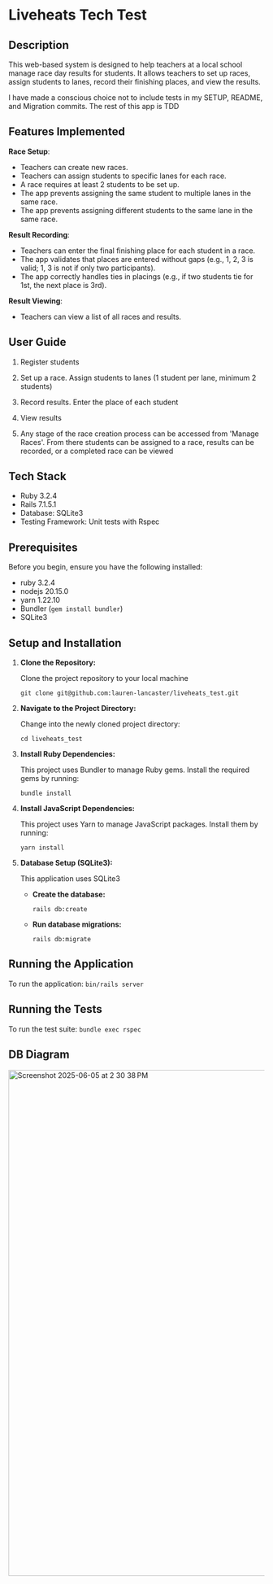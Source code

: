 # Liveheats Tech Test

## Description

This web-based system is designed to help teachers at a local school manage race day results for students. It allows teachers to set up races, assign students to lanes, record their finishing places, and view the results.

I have made a conscious choice not to include tests in my SETUP, README, and Migration commits. The rest of this app is TDD

## Features Implemented

**Race Setup**:
* Teachers can create new races.
* Teachers can assign students to specific lanes for each race.
* A race requires at least 2 students to be set up.
* The app prevents assigning the same student to multiple lanes in the same race.
* The app prevents assigning different students to the same lane in the same race.
  
**Result Recording**:
* Teachers can enter the final finishing place for each student in a race.
* The app validates that places are entered without gaps (e.g., 1, 2, 3 is valid; 1, 3 is not if only two participants).
* The app correctly handles ties in placings (e.g., if two students tie for 1st, the next place is 3rd).
  
**Result Viewing**:
* Teachers can view a list of all races and results.

## User Guide

1. Register students
2. Set up a race. Assign students to lanes (1 student per lane, minimum 2 students)
3. Record results. Enter the place of each student
4. View results

5. Any stage of the race creation process can be accessed from 'Manage Races'. From there students can be assigned to a race, results can be recorded, or a completed race can be viewed

## Tech Stack

* Ruby 3.2.4
* Rails 7.1.5.1
* Database: SQLite3
* Testing Framework: Unit tests with Rspec

## Prerequisites

Before you begin, ensure you have the following installed:
* ruby 3.2.4
* nodejs 20.15.0
* yarn 1.22.10
* Bundler (`gem install bundler`)
* SQLite3

## Setup and Installation

1.  **Clone the Repository:**

    Clone the project repository to your local machine
    ```
    git clone git@github.com:lauren-lancaster/liveheats_test.git
    ```
3.  **Navigate to the Project Directory:**

    Change into the newly cloned project directory:

    ```
    cd liveheats_test
    ```
5.  **Install Ruby Dependencies:**

    This project uses Bundler to manage Ruby gems. Install the required gems by running:

    ```
    bundle install
    ```
7.  **Install JavaScript Dependencies:**

    This project uses Yarn to manage JavaScript packages. Install them by running:

    ```
    yarn install
    ```
9.  **Database Setup (SQLite3):**

    This application uses SQLite3

    * **Create the database:** 
        ```
        rails db:create
        ```

    * **Run database migrations:** 
        ```
        rails db:migrate
        ```

## Running the Application

To run the application:
`bin/rails server`

## Running the Tests

To run the test suite:
`bundle exec rspec`

## DB Diagram

<img width="995" alt="Screenshot 2025-06-05 at 2 30 38 PM" src="https://github.com/user-attachments/assets/30fb6b01-84e7-4787-af7b-2fb6d5be9f6e" />

